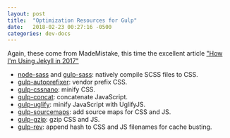 ```yaml
---
layout: post
title:  "Optimization Resources for Gulp"
date:   2018-02-23 00:27:16 -0500
categories: dev-docs
---
```

Again, these come from MadeMistake, this time the excellent article ["How I'm Using Jekyll in 2017"](https://mademistakes.com/articles/using-jekyll-2017/)

+ [node-sass](https://github.com/sass/node-sass) and [gulp-sass](https://github.com/dlmanning/gulp-sass): natively compile SCSS files to CSS.
+ [gulp-autoprefixer](https://github.com/sindresorhus/gulp-autoprefixer): vendor prefix CSS.
+ [gulp-cssnano](https://github.com/ben-eb/gulp-cssnano): minify CSS.
+ [gulp-concat](https://github.com/contra/gulp-concat): concatenate JavaScript.
+ [gulp-uglify](https://github.com/terinjokes/gulp-uglify): minify JavaScript with UglifyJS.
+ [gulp-sourcemaps](https://github.com/gulp-sourcemaps/gulp-sourcemaps): add source maps for CSS and JS.
+ [gulp-gzip](https://github.com/jstuckey/gulp-gzip): gzip CSS and JS.
+ [gulp-rev](https://github.com/sindresorhus/gulp-rev): append hash to CSS and JS filenames for cache busting.
